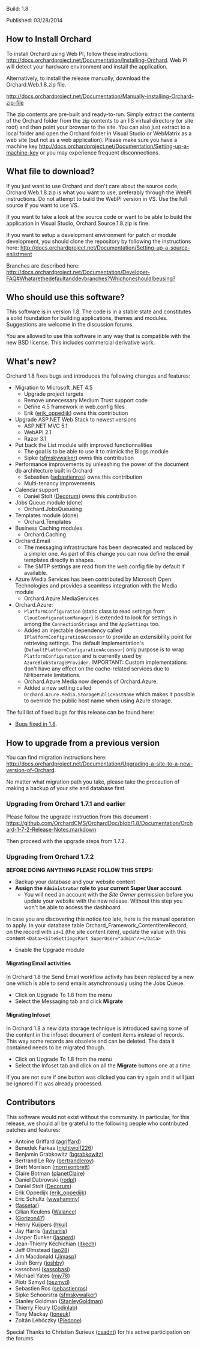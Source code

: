 Build: 1.8

Published: 03/28/2014

How to Install Orchard
----------------------

To install Orchard using Web PI, follow these instructions:
<http://docs.orchardproject.net/Documentation/Installing-Orchard>.
Web PI will detect your hardware environment and install the application.

Alternatively, to install the release manually, download the Orchard.Web.1.8.zip file.

<http://docs.orchardproject.net/Documentation/Manually-installing-Orchard-zip-file>

The zip contents are pre-built and ready-to-run. Simply extract the contents of the Orchard
folder from the zip contents to an IIS virtual directory (or site root) and then point your
browser to the site. You can also just extract to a local folder and open the Orchard
folder in Visual Studio or WebMatrix as a web site (but not as a web application).
Please make sure you have a machine key
<http://docs.orchardproject.net/Documentation/Setting-up-a-machine-key>
or you may experience frequent disconnections.

What file to download?
----------------------

If you just want to use Orchard and don't care about the source code, Orchard.Web.1.8.zip
is what you want to use, preferably through the WebPI instructions.
Do not attempt to build the WebPI version in VS. Use the full source if you want to use VS.

If you want to take a look at the source code or want to be able to build the application in Visual Studio,
Orchard.Source.1.8.zip is fine.

If you want to setup a development environment for patch or module development,
you should clone the repository by following the instructions here:
<http://docs.orchardproject.net/Documentation/Setting-up-a-source-enlistment>

Branches are described here: <http://docs.orchardproject.net/Documentation/Developer-FAQ#Whatarethedefaultanddevbranches?WhichoneshouldIbeusing?>

Who should use this software?
-----------------------------

This software is in version 1.8. The code is in a stable state and constitutes
a solid foundation for building applications, themes and modules.
Suggestions are welcome in the discussion forums.

You are allowed to use this software in any way that is compatible with the new BSD license.
This includes commercial derivative work.

What's new?
-----------

Orchard 1.8 fixes bugs and introduces the following changes and features:

* Migration to Microsoft .NET 4.5
  * Upgrade project targets
  * Remove unnecessary Medium Trust support code
  * Define 4.5 framework in web.config files
  * Erik ([erik_oppedijk](https://www.codeplex.com/site/users/view/erik_oppedijk)) owns this contribution
* Upgrade ASP.NET Web Stack to newest versions
  * ASP.NET MVC 5.1
  * WebAPI 2.1
  * Razor 3.1
* Put back the List module with improved functionnalities
  * The goal is to be able to use it to mimick the Blogs module
  * Sipke ([sfmskywalker](http://www.codeplex.com/site/users/view/sfmskywalker)) owns this contribution
* Performance improvements by unleashing the power of the document db architecture built in Orchard
  * Sebastien ([sebastienros](http://www.codeplex.com/site/users/view/sebastienros)) owns this contribution
  * Multi-tenancy improvements
* Calendar support
  * Daniel Stolt ([Decorum](https://www.codeplex.com/site/users/view/Decorum)) owns this contribution
* Jobs Queue module (done)
  * Orchard.JobsQueueing
* Templates module (done)
  * Orchard.Templates
* Business Caching modules
  * Orchard.Caching
* Orchard.Email
  * The messaging infrastructure has been deprecated and replaced by a simpler one. As part of this change you can now define the email templates directly in shapes. 
  * The SMTP settings are read from the web.config file by default if available.
* Azure Media Services has been contributed by Microsoft Open Technologies and provides a seamless integration with the Media module
  * Orchard.Azure.MediaServices
* Orchard.Azure:
  * `PlatformConfiguration` (static class to read settings from `CloudConfigurationManager`) is extended to look for settings in among the `ConnectionStrings` and the `AppSettings` too.
  * Added an injectable dependency called `IPlatformConfigurationAccessor` to provide an extensibility point for retrieving settings. The default implementation's (`DefaultPlatformConfigurationAccessor`) only purpose is to wrap `PlatformConfiguration` and is currently used by `AzureBlobStorageProvider`. IMPORTANT: Custom implementations don't have any effect on the cache-related services due to NHibernate limitations.
  * Orchard.Azure.Media now depends of Orchard.Azure.
  * Added a new setting called `Orchard.Azure.Media.StoragePublicHostName` which makes it possible to override the public host name when using Azure storage.

The full list of fixed bugs for this release can be found here:

* [Bugs fixed in 1.8](https://orchard.codeplex.com/workitem/list/advanced?keyword=&status=Resolved%7CClosed&type=All&priority=All&release=Orchard%201.7.2&assignedTo=All&component=All&sortField=LastUpdatedDate&sortDirection=Descending&page=0&reasonClosed=All).

How to upgrade from a previous version
--------------------------------------

You can find migration instructions here: <http://docs.orchardproject.net/Documentation/Upgrading-a-site-to-a-new-version-of-Orchard>.

No matter what migration path you take, please take the precaution of making a backup of your
site and database first.

### Upgrading from Orchard 1.7.1 and earlier

Please follow the upgrade instruction from this document : https://github.com/OrchardCMS/OrchardDoc/blob/1.8/Documentation/Orchard-1-7-2-Release-Notes.markdown

Then proceed with the upgrade steps from 1.7.2.

### Upgrading from Orchard 1.7.2

__BEFORE DOING ANYTHING PLEASE FOLLOW THIS STEPS:__
* Backup your database and your website content
* __Assign the `Administrator` role to your current Super User account__. 
  * You will need an account with the _Site Owner_ permission before you update your website with the new release. Without this step you won't be able to access the dashboard.

In case you are discovering this notice too late, here is the manual operation to apply. In your database table Orchard_Framework_ContentItemRecord, on the record with `id=1` (the site content item), update the value with this content `<Data><SiteSettingsPart SuperUser="admin"/></Data>`

* Enable the Upgrade module

#### Migrating Email activities

In Orchard 1.8 the Send Email workflow activity has been replaced by a new one which is able to send emails asynchronously using the Jobs Queue.

* Click on Upgrade To 1.8 from the menu
* Select the Messaging tab and click **Migrate**

#### Migrating Infoset

In Orchard 1.8 a new data storage technique is introduced saving some of the content in the infoset document of content items instead of records. This way some records are obsolete and can be deleted. The data it contained needs to be migrated though.

* Click on Upgrade To 1.8 from the menu
* Select the Infoset tab and click on all the **Migrate** buttons one at a time

If you are not sure if one button was clicked you can try again and it will just be ignored if it was already processed.


Contributors
------------

This software would not exist without the community. In particular, for this release,
we should all be grateful to the following people who contributed patches and features:

- Antoine Griffard ([agriffard](http://www.codeplex.com/site/users/view/agriffard))
- Benedek Farkas ([nightwolf226](https://www.codeplex.com/site/users/view/nightwolf226))
- Benjamin Grabkowitz ([bgrabkowitz](https://www.codeplex.com/site/users/view/bgrabkowitz))
- Bertrand Le Roy ([bertrandleroy](http://www.codeplex.com/site/users/view/bertrandleroy))
- Brett Morrison ([morrisonbrett](https://www.codeplex.com/site/users/view/morrisonbrett))
- Claire Botman ([planetClaire](https://www.codeplex.com/site/users/view/planetClaire))
- Daniel Dabrowski ([rodpl](https://www.codeplex.com/site/users/view/rodpl)) 
- Daniel Stolt ([Decorum](https://www.codeplex.com/site/users/view/Decorum))
- Erik Oppedijk ([erik_oppedijk](https://www.codeplex.com/site/users/view/erik_oppedijk))
- Eric Schultz ([wwahammy](https://www.codeplex.com/site/users/view/wwahammy))
- ([fassetar](https://www.codeplex.com/site/users/view/fassetar))
- Gilian Keulens ([Walance](http://www.codeplex.com/site/users/view/Walance))
- ([Gorizon47](http://www.codeplex.com/site/users/view/Gorizon47))
- Henry Kuijpers ([hkui](https://www.codeplex.com/site/users/view/hkui))
- Jay Harris ([jayharris](https://www.codeplex.com/site/users/view/jayharris))
- Jasper Dunker ([jasperd](http://www.codeplex.com/site/users/view/jasperd))
- Jean-Thierry Kéchichian ([jtkech](https://www.codeplex.com/site/users/view/jtkech))
- Jeff Olmstead ([jao28](https://www.codeplex.com/site/users/view/jao28))
- Jim Macdonald ([Jimasp](http://www.codeplex.com/site/users/view/Jimasp))
- Josh Berry ([joshby](https://www.codeplex.com/site/users/view/joshby))
- kassobasi ([kassobasi](https://www.codeplex.com/site/users/view/kassobasi))
- Michael Yates ([mjy78](http://www.codeplex.com/site/users/view/mjy78))
- Piotr Szmyd ([pszmyd](https://www.codeplex.com/site/users/view/pszmyd))
- Sebastien Ros ([sebastienros](http://www.codeplex.com/site/users/view/sebastienros))
- Sipke Schoorstra ([sfmskywalker](http://www.codeplex.com/site/users/view/sfmskywalker))
- Stanley Goldman ([StanleyGoldman](http://www.codeplex.com/site/users/view/StanleyGoldman))
- Thierry Fleury ([Codinlab](https://www.codeplex.com/site/users/view/Codinlab))
- Tony Mackay ([toneuk](https://www.codeplex.com/site/users/view/toneuk))
- Zoltán Lehóczky ([Piedone](http://www.codeplex.com/site/users/view/Piedone))

Special Thanks to Christian Surieux ([csadnt](http://www.codeplex.com/site/users/view/csadnt)) for his active participation on the forums.
